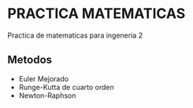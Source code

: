 # PRACTICA MATEMATICAS

Practica de matematicas para ingeneria 2

## Metodos

- Euler Mejorado
- Runge-Kutta de cuarto orden
- Newton-Raphson
